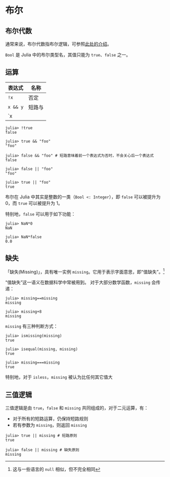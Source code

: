 # 布尔
## 布尔代数
通常来说，布尔代数指布尔逻辑，可参照[此处的介绍](../knowledge/bool_logic.md)。

`Bool` 是 Julia 中的布尔类型名，其值只能为 `true`、`false` 之一。

## 运算
| 表达式 | 名称 |
| --- | --- |
| `!x` | 否定 |
| `x && y` | 短路与 |
| `x || y` | 短路或 |

```julia-repl
julia> !true
false

julia> true && "foo"
"foo"

julia> false && "foo" # 短路意味着前一个表达式为否时，不会关心后一个表达式
false

julia> false || "foo"
"foo"

julia> true || "foo"
true
```

布尔在 Julia 中其实是整数的一类（`Bool <: Integer`），即 `false` 可以被提升为 0，而 `true` 可以被提升为 1。

特别地，`false` 可以用于如下功能：
```julia-repl
julia> NaN*0
NaN

julia> NaN*false
0.0
```

## 缺失
「缺失(Missing)」，具有唯一实例 `missing`。它用于表示字面意思，即“值缺失”。[^1]

“值缺失”这一语义在数据科学中常被用到。
对于大部分数学函数，`missing` 会传递：
```julia-repl
julia> missing==missing
missing

julia> missing+8
missing
```

`missing` 有三种判断方式：
```julia-repl
julia> ismissing(missing)
true

julia> isequal(missing, missing)
true

julia> missing===missing
true
```

特别地，对于 `isless`，`missing` 被认为比任何其它值大

## 三值逻辑
三值逻辑是由 `true`，`false` 和 `missing` 共同组成的，对于二元运算，有：
- 对于所有的短路运算，仍保持短路规则
- 若有参数为 `missing`，则返回 `missing`

```julia-repl
julia> true || missing # 短路原则
true

julia> false || missing # 缺失原则
missing
```

[^1]: 这与一些语言的 `null` 相似，但不完全相同
